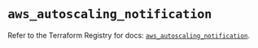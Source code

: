 # `aws_autoscaling_notification`

Refer to the Terraform Registry for docs: [`aws_autoscaling_notification`](https://registry.terraform.io/providers/hashicorp/aws/5.96.0/docs/resources/autoscaling_notification).
